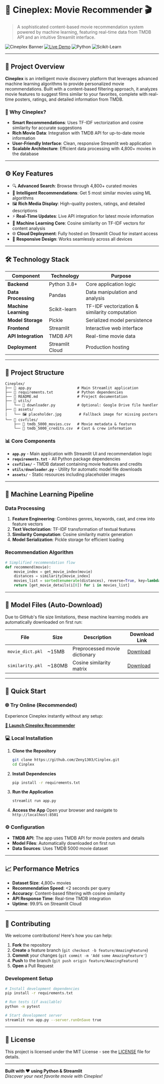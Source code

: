 
# 🍿 Cineplex: Movie Recommender 🎬

> A sophisticated content-based movie recommendation system powered by machine learning, featuring real-time data from TMDB API and an intuitive Streamlit interface.

![Cineplex Banner](https://img.shields.io/badge/Streamlit-App-red?logo=streamlit&style=for-the-badge)
[![Live Demo](https://img.shields.io/badge/Launch-Demo-ff4b4b?style=for-the-badge&logo=streamlit)](https://cinplex-recommendationapp.streamlit.app/)
![Python](https://img.shields.io/badge/Python-3.8+-3776ab?style=for-the-badge&logo=python)
![Scikit-Learn](https://img.shields.io/badge/Scikit--Learn-ML-f7931e?style=for-the-badge&logo=scikit-learn)

---

## 🎯 Project Overview

**Cineplex** is an intelligent movie discovery platform that leverages advanced machine learning algorithms to provide personalized movie recommendations. Built with a content-based filtering approach, it analyzes movie features to suggest films similar to your favorites, complete with real-time posters, ratings, and detailed information from TMDB.

### 🌟 Why Cineplex?
- **Smart Recommendations**: Uses TF-IDF vectorization and cosine similarity for accurate suggestions
- **Rich Movie Data**: Integration with TMDB API for up-to-date movie information
- **User-Friendly Interface**: Clean, responsive Streamlit web application
- **Scalable Architecture**: Efficient data processing with 4,800+ movies in the database

---

## ⚙️ Key Features

- 🔍 **Advanced Search**: Browse through 4,800+ curated movies
- 🎯 **Intelligent Recommendations**: Get 5 most similar movies using ML algorithms
- 🖼️ **Rich Media Display**: High-quality posters, ratings, and detailed descriptions
- ⚡ **Real-Time Updates**: Live API integration for latest movie information
- 🧠 **Machine Learning Core**: Cosine similarity on TF-IDF vectors for content analysis
- 🌐 **Cloud Deployment**: Fully hosted on Streamlit Cloud for instant access
- 📱 **Responsive Design**: Works seamlessly across all devices

---

## 🛠 Technology Stack

| Component | Technology | Purpose |
|-----------|------------|---------|
| **Backend** | Python 3.8+ | Core application logic |
| **Data Processing** | Pandas | Data manipulation and analysis |
| **Machine Learning** | Scikit-learn | TF-IDF vectorization & similarity computation |
| **Model Storage** | Pickle | Serialized model persistence |
| **Frontend** | Streamlit | Interactive web interface |
| **API Integration** | TMDB API | Real-time movie data |
| **Deployment** | Streamlit Cloud | Production hosting |

---

## 📁 Project Structure

```
Cineplex/
├── 📄 app.py                     # Main Streamlit application
├── 📄 requirements.txt           # Python dependencies
├── 📄 README.md                  # Project documentation
├── 📁 utils/
│   └── 📄 downloader.py          # Optional: Google Drive file handler
├── 📁 assets/
│   └── 🖼️ placeholder.jpg        # Fallback image for missing posters
└── 📁 csvfiles/
    ├── 📄 tmdb_5000_movies.csv   # Movie metadata & features
    └── 📄 tmdb_5000_credits.csv  # Cast & crew information
```

### 📊 Core Components

- **`app.py`** - Main application with Streamlit UI and recommendation logic
- **`requirements.txt`** - All Python package dependencies
- **`csvfiles/`** - TMDB dataset containing movie features and credits
- **`utils/downloader.py`** - Utility for automatic model file downloads
- **`assets/`** - Static resources including placeholder images

---

## 🤖 Machine Learning Pipeline

### Data Processing
1. **Feature Engineering**: Combines genres, keywords, cast, and crew into feature vectors
2. **Text Vectorization**: TF-IDF transformation of textual features
3. **Similarity Computation**: Cosine similarity matrix generation
4. **Model Serialization**: Pickle storage for efficient loading

### Recommendation Algorithm
```python
# Simplified recommendation flow
def recommend(movie):
    movie_index = get_movie_index(movie)
    distances = similarity[movie_index]
    movies_list = sorted(enumerate(distances), reverse=True, key=lambda x: x[1])[1:6]
    return [get_movie_details(i[0]) for i in movies_list]
```

---

## 📁 Model Files (Auto-Download)

Due to GitHub's file size limitations, these machine learning models are automatically downloaded on first run:

| File | Size | Description | Download Link |
|------|------|-------------|---------------|
| `movie_dict.pkl` | ~15MB | Preprocessed movie dictionary | [Download](https://drive.google.com/uc?id=18FMqH7M3sCxq-1R2SOLzZhxYOIGV9Hf6) |
| `similarity.pkl` | ~180MB | Cosine similarity matrix | [Download](https://drive.google.com/uc?id=1q2TEo5-2XLxR4ThzSBa1rjmMwuRGfxNF) |

---

## 🚀 Quick Start

### 🌐 Try Online (Recommended)
Experience Cineplex instantly without any setup:

**[🔗 Launch Cineplex Recommender](https://cinplex-recommendationapp.streamlit.app/)**

### 💻 Local Installation

1. **Clone the Repository**
   ```bash
   git clone https://github.com/Zeny1303/Cinplex.git
   cd Cinplex
   ```

2. **Install Dependencies**
   ```bash
   pip install -r requirements.txt
   ```

3. **Run the Application**
   ```bash
   streamlit run app.py
   ```

4. **Access the App**
   Open your browser and navigate to `http://localhost:8501`

### ⚙️ Configuration

- **TMDB API**: The app uses TMDB API for movie posters and details
- **Model Files**: Automatically downloaded on first run
- **Data Sources**: Uses TMDB 5000 movie dataset

---

## 📈 Performance Metrics

- **Dataset Size**: 4,800+ movies
- **Recommendation Speed**: <2 seconds per query
- **Accuracy**: Content-based filtering with cosine similarity
- **API Response Time**: Real-time TMDB integration
- **Uptime**: 99.9% on Streamlit Cloud

---

## 🤝 Contributing

We welcome contributions! Here's how you can help:

1. **Fork** the repository
2. **Create** a feature branch (`git checkout -b feature/AmazingFeature`)
3. **Commit** your changes (`git commit -m 'Add some AmazingFeature'`)
4. **Push** to the branch (`git push origin feature/AmazingFeature`)
5. **Open** a Pull Request

### Development Setup
```bash
# Install development dependencies
pip install -r requirements.txt

# Run tests (if available)
python -m pytest

# Start development server
streamlit run app.py --server.runOnSave true
```

---

## 📝 License

This project is licensed under the MIT License - see the [LICENSE](LICENSE) file for details.



---



**Built with ❤️ using Python & Streamlit**  
*Discover your next favorite movie with Cineplex!*
